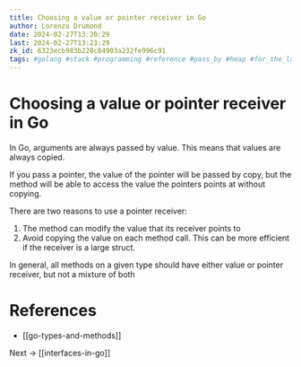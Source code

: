 ```yaml
---
title: Choosing a value or pointer receiver in Go
author: Lorenzo Drumond
date: 2024-02-27T13:20:29
last: 2024-02-27T13:23:29
zk_id: 6323ecb983b228c84903a232fe996c91
tags: #golang #stack #programming #reference #pass_by #heap #for_the_love_of_go #value #pointer #methods
---
```



# Choosing a value or pointer receiver in Go

In Go, arguments are always passed by value. This means that values are always copied.

If you pass a pointer, the value of the pointer will be passed by copy, but the method will be able to access the value the pointers points at without copying.

There are two reasons to use a pointer receiver:

1. The method can modify the value that its receiver points to
2. Avoid copying the value on each method call. This can be more efficient if the receiver is a large struct.

In general, all methods on a given type should have either value or pointer receiver, but not a mixture of both


# References
- [[go-types-and-methods]]

Next -> [[interfaces-in-go]]
